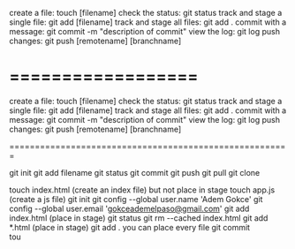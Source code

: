 create a file: touch [filename]
check the status: git status
track and stage a single file: git add [filename]
track and stage all files: git add .
commit with a message: git commit -m "description of commit"
view the log: git log
push changes: git push [remotename] [branchname]


==================
============================================

create a file: touch [filename]
check the status: git status
track and stage a single file: git add [filename]
track and stage all files: git add .
commit with a message: git commit -m "description of commit"
view the log: git log
push changes: git push [remotename] [branchname]

=======================================================

git init
git add filename
git status
git commit
git push
git pull
git clone

touch index.html  (create an index file) but not place in stage
touch app.js    (create a js file)
git init
git config --global user.name 'Adem Gokce'
git config --global user.email 'gokceademelpaso@gmail.com'
git add index.html   (place in stage)
git status
git rm --cached index.html 
git add *.html   (place in stage)
git add .  you can place every file 
git commit  
tou